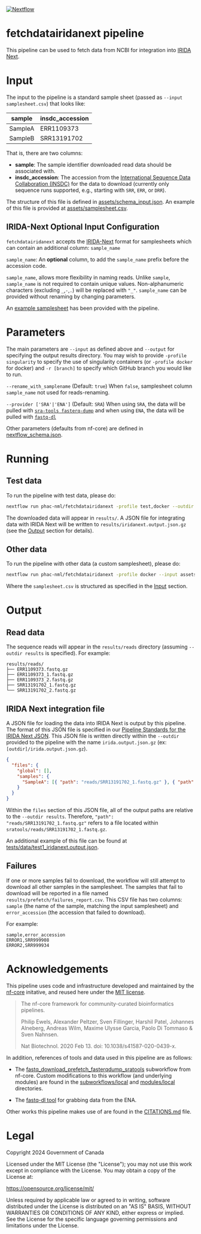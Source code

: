 [![Nextflow](https://img.shields.io/badge/nextflow-%E2%89%A523.04.3-brightgreen.svg)](https://www.nextflow.io/)

# fetchdatairidanext pipeline

This pipeline can be used to fetch data from NCBI for integration into [IRIDA Next][irida-next].

# Input

The input to the pipeline is a standard sample sheet (passed as `--input samplesheet.csv`) that looks like:

| sample  | insdc_accession |
| ------- | --------------- |
| SampleA | ERR1109373      |
| SampleB | SRR13191702     |

That is, there are two columns:

- **sample**: The sample identifier downloaded read data should be associated with.
- **insdc_accession**: The accession from the [International Sequence Data Collaboration (INSDC)][insdc] for the data to download (currently only sequence runs supported, e.g., starting with `SRR`, `ERR`, or `DRR`).

The structure of this file is defined in [assets/schema_input.json](assets/schema_input.json). An example of this file is provided at [assets/samplesheet.csv](assets/samplesheet.csv).

## IRIDA-Next Optional Input Configuration

`fetchdatairidanext` accepts the [IRIDA-Next](https://github.com/phac-nml/irida-next) format for samplesheets which can contain an additional column: `sample_name`

`sample_name`: An **optional** column, to add the `sample_name` prefix before the accession code.

`sample_name`, allows more flexibility in naming reads. Unlike `sample`, `sample_name` is not required to contain unique values. Non-alphanumeric characters (excluding `_`,`-`,`.`) will be replaced with `"_"`. `sample_name` can be provided without renaming by changing parameters.

An [example samplesheet](tests/data/samplesheets/samplesheet-sample_name.csv) has been provided with the pipeline.

# Parameters

The main parameters are `--input` as defined above and `--output` for specifying the output results directory. You may wish to provide `-profile singularity` to specify the use of singularity containers (or `-profile docker` for docker) and `-r [branch]` to specify which GitHub branch you would like to run.

`--rename_with_samplename` (Default: `true`) When `false`, samplesheet column `sample_name` not used for reads-renaming.

`--provider ['SRA'|'ENA']` (Default: `SRA`) When using `SRA`, the data will be pulled with [`sra-tools fasterq-dump`](https://github.com/ncbi/sra-tools) and when using `ENA`, the data will be pulled with [`fastq-dl`](https://github.com/rpetit3/fastq-dl)

Other parameters (defaults from nf-core) are defined in [nextflow_schema.json](nextflow_schema.json).

# Running

## Test data

To run the pipeline with test data, please do:

```bash
nextflow run phac-nml/fetchdatairidanext -profile test,docker --outdir results
```

The downloaded data will appear in `results/`. A JSON file for integrating data with IRIDA Next will be written to `results/iridanext.output.json.gz` (see the [Output](#output) section for details).

## Other data

To run the pipeline with other data (a custom samplesheet), please do:

```bash
nextflow run phac-nml/fetchdatairidanext -profile docker --input assets/samplesheet.csv --outdir results
```

Where the `samplesheet.csv` is structured as specified in the [Input](#input) section.

# Output

## Read data

The sequence reads will appear in the `results/reads` directory (assuming `--outdir results` is specified). For example:

```
results/reads/
├── ERR1109373.fastq.gz
├── ERR1109373_1.fastq.gz
├── ERR1109373_2.fastq.gz
├── SRR13191702_1.fastq.gz
└── SRR13191702_2.fastq.gz
```

## IRIDA Next integration file

A JSON file for loading the data into IRIDA Next is output by this pipeline. The format of this JSON file is specified in our [Pipeline Standards for the IRIDA Next JSON](https://github.com/phac-nml/pipeline-standards#32-irida-next-json). This JSON file is written directly within the `--outdir` provided to the pipeline with the name `irida.output.json.gz` (ex: `[outdir]/irida.output.json.gz`).

```json
{
  "files": {
    "global": [],
    "samples": {
      "SampleA": [{ "path": "reads/SRR13191702_1.fastq.gz" }, { "path": "reads/SRR13191702_2.fastq.gz" }]
    }
  }
}
```

Within the `files` section of this JSON file, all of the output paths are relative to the `--outdir results`. Therefore, `"path": "reads/SRR13191702_1.fastq.gz"` refers to a file located within `sratools/reads/SRR13191702_1.fastq.gz`.

An additional example of this file can be found at [tests/data/test1_iridanext.output.json](tests/data/test1_iridanext.output.json).

## Failures

If one or more samples fail to download, the workflow will still attempt to download all other samples in the samplesheet. The samples that fail to download will be reported in a file named `results/prefetch/failures_report.csv`. This CSV file has two columns: `sample` (the name of the sample, matching the input samplesheet) and `error_accession` (the accession that failed to download).

For example:

```
sample,error_accession
ERROR1,SRR999908
ERROR2,SRR999934
```

# Acknowledgements

This pipeline uses code and infrastructure developed and maintained by the [nf-core][nf-core] initative, and reused here under the [MIT license](https://github.com/nf-core/tools/blob/master/LICENSE).

> The nf-core framework for community-curated bioinformatics pipelines.
>
> Philip Ewels, Alexander Peltzer, Sven Fillinger, Harshil Patel, Johannes Alneberg, Andreas Wilm, Maxime Ulysse Garcia, Paolo Di Tommaso & Sven Nahnsen.
>
> Nat Biotechnol. 2020 Feb 13. doi: 10.1038/s41587-020-0439-x.

In addition, references of tools and data used in this pipeline are as follows:

- The [fastq_download_prefetch_fasterqdump_sratools](https://nf-co.re/subworkflows/fastq_download_prefetch_fasterqdump_sratools) subworkflow from nf-core. Custom modifications to this workflow (and underlying modules) are found in the [subworkflows/local](subworkflows/local) and [modules/local](modules/local) directories.

- The [fastq-dl tool](https://github.com/rpetit3/fastq-dl) for grabbing data from the ENA.

Other works this pipeline makes use of are found in the [CITATIONS.md](CITATIONS.md) file.

# Legal

Copyright 2024 Government of Canada

Licensed under the MIT License (the "License"); you may not use
this work except in compliance with the License. You may obtain a copy of the
License at:

https://opensource.org/license/mit/

Unless required by applicable law or agreed to in writing, software distributed
under the License is distributed on an "AS IS" BASIS, WITHOUT WARRANTIES OR
CONDITIONS OF ANY KIND, either express or implied. See the License for the
specific language governing permissions and limitations under the License.

[irida-next]: https://github.com/phac-nml/irida-next
[insdc]: https://www.insdc.org/
[nf-core]: https://nf-co.re/
